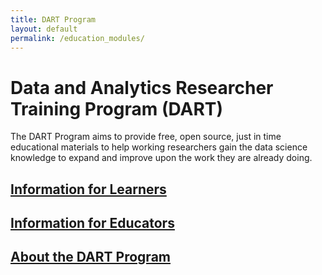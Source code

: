 ```yaml
---
title: DART Program
layout: default
permalink: /education_modules/
---
```



# Data and Analytics Researcher Training Program (DART)

The DART Program aims to provide free, open source, just in time educational materials to help working researchers gain the data science knowledge to expand and improve upon the work they are already doing.

## [Information for Learners](learners)

## [Information for Educators](educators)

## [About the DART Program](about)
